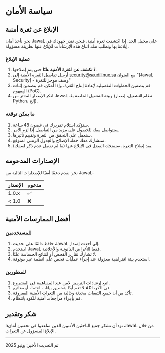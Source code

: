# سياسة الأمان

## الإبلاغ عن ثغرة أمنية

نحن نأخذ أمان JawaL على محمل الجد. إذا اكتشفت ثغرة أمنية، فنحن نقدر جهودك في إبلاغنا بها ونطلب منك اتباع هذه الإرشادات للإبلاغ عنها بطريقة مسؤولة.

### عملية الإبلاغ

1. **لا تكشف عن الثغرة الأمنية علنًا** حتى يتم إصلاحها.
2. أرسل تفاصيل الثغرة الأمنية إلى [security@saudilinux.sa](mailto:security@saudilinux.sa) مع العنوان "[JawaL Security] - وصف موجز للثغرة".
3. قم بتضمين الخطوات التفصيلية لإعادة إنتاج الثغرة، وإذا أمكن، قم بتضمين إثبات المفهوم (PoC).
4. اذكر الإصدار المتأثر من JawaL وبيئة التشغيل الخاصة بك (نظام التشغيل، إصدار Python، إلخ).

### ما يمكن توقعه

1. سنؤكد استلام تقريرك في غضون 48 ساعة.
2. سنتواصل معك للحصول على مزيد من التفاصيل إذا لزم الأمر.
3. سنعمل على التحقق من الثغرة وتقييم تأثيرها.
4. سنشارك معك خطة الإصلاح والجدول الزمني المتوقع.
5. بعد إصلاح الثغرة، سنمنحك الفضل في الإبلاغ عنها (ما لم تفضل عدم ذكر اسمك).

## الإصدارات المدعومة

نحن نقدم دعمًا أمنيًا للإصدارات التالية من JawaL:

| الإصدار | مدعوم          |
| ------- | ------------------ |
| 1.0.x   | :white_check_mark: |
| < 1.0   | :x:                |

## أفضل الممارسات الأمنية

### للمستخدمين

1. حافظ دائمًا على تحديث JawaL إلى أحدث إصدار.
2. استخدم JawaL فقط للأغراض القانونية والأخلاقية.
3. لا تشارك تقارير الفحص أو النتائج الحساسة علنًا.
4. استخدم بيئة افتراضية معزولة عند إجراء عمليات فحص على أنظمة غير موثوقة.

### للمطورين

1. اتبع إرشادات الترميز الآمن عند المساهمة في المشروع.
2. لا تقم أبدًا بتضمين بيانات اعتماد أو مفاتيح API في الكود.
3. تأكد من أن جميع التبعيات محدثة وخالية من الثغرات الأمنية المعروفة.
4. قم بإجراء مراجعات أمنية للكود بانتظام.

## شكر وتقدير

nنود أن نشكر جميع الباحثين الأمنيين الذين ساعدوا في تحسين أمان JawaL من خلال الإبلاغ المسؤول عن الثغرات.

---

تم التحديث الأخير: يونيو 2025